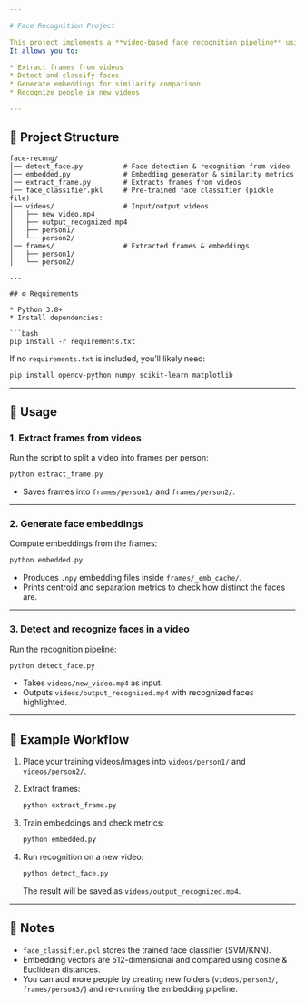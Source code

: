 ```yaml
---

# Face Recognition Project

This project implements a **video-based face recognition pipeline** using Python.
It allows you to:

* Extract frames from videos
* Detect and classify faces
* Generate embeddings for similarity comparison
* Recognize people in new videos

---
```


## 📂 Project Structure

```
face-recong/
│── detect_face.py          # Face detection & recognition from video
│── embedded.py             # Embedding generator & similarity metrics
│── extract_frame.py        # Extracts frames from videos
│── face_classifier.pkl     # Pre-trained face classifier (pickle file)
│── videos/                 # Input/output videos
│   ├── new_video.mp4
│   ├── output_recognized.mp4
│   ├── person1/
│   └── person2/
│── frames/                 # Extracted frames & embeddings
│   ├── person1/
│   └── person2/

---

## ⚙️ Requirements

* Python 3.8+
* Install dependencies:

```bash
pip install -r requirements.txt
```

If no `requirements.txt` is included, you’ll likely need:

```bash
pip install opencv-python numpy scikit-learn matplotlib
```

---

## 🚀 Usage

### 1. Extract frames from videos

Run the script to split a video into frames per person:

```bash
python extract_frame.py
```

* Saves frames into `frames/person1/` and `frames/person2/`.

---

### 2. Generate face embeddings

Compute embeddings from the frames:

```bash
python embedded.py
```

* Produces `.npy` embedding files inside `frames/_emb_cache/`.
* Prints centroid and separation metrics to check how distinct the faces are.

---

### 3. Detect and recognize faces in a video

Run the recognition pipeline:

```bash
python detect_face.py
```

* Takes `videos/new_video.mp4` as input.
* Outputs `videos/output_recognized.mp4` with recognized faces highlighted.

---

## 🎯 Example Workflow

1. Place your training videos/images into `videos/person1/` and `videos/person2/`.

2. Extract frames:

   ```bash
   python extract_frame.py
   ```

3. Train embeddings and check metrics:

   ```bash
   python embedded.py
   ```

4. Run recognition on a new video:

   ```bash
   python detect_face.py
   ```

   The result will be saved as `videos/output_recognized.mp4`.

---

## 📌 Notes

* `face_classifier.pkl` stores the trained face classifier (SVM/KNN).
* Embedding vectors are 512-dimensional and compared using cosine & Euclidean distances.
* You can add more people by creating new folders (`videos/person3/`, `frames/person3/`) and re-running the embedding pipeline.
